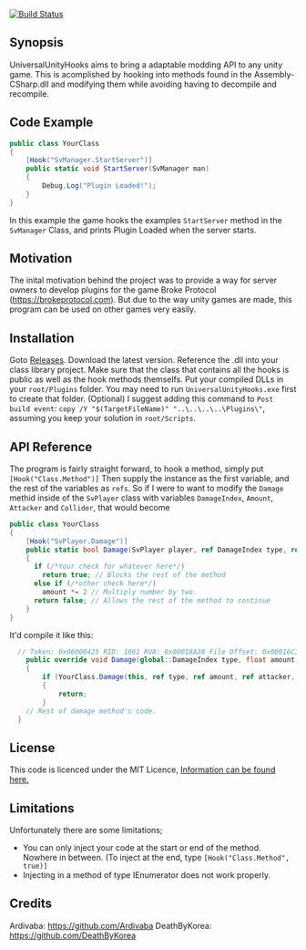 [![Build Status](https://travis-ci.org/UserR00T/UniversalUnityHooks.svg?branch=master)](https://travis-ci.org/UserR00T/UniversalUnityHooks)

## Synopsis

UniversalUnityHooks aims to bring a adaptable modding API to any unity game. This is acomplished by hooking into methods found in the Assembly-CSharp.dll and modifying them while avoiding having to decompile and recompile.

## Code Example

```cs
public class YourClass
{
	[Hook("SvManager.StartServer")]
	public static void StartServer(SvManager man)
	{
		Debug.Log("Plugin Loaded!");
	}
}
```

In this example the game hooks the examples ``StartServer`` method in the ``SvManager`` Class, and prints Plugin Loaded when the server starts.
## Motivation

The inital motivation behind the project was to provide a way for server owners to develop plugins for the game Broke Protocol (https://brokeprotocol.com). But due to the way unity games are made, this program can be used on other games very easily.

## Installation
Goto [Releases](https://github.com/UserR00T/UniversalUnityHooks/releases).
Download the latest version.
Reference the .dll into your class library project. Make sure that the class that contains all the hooks is public as well as the hook methods themselfs.
Put your compiled DLLs in your ``root/Plugins`` folder. You may need to run ``UniversalUnityHooks.exe`` first to create that folder.
(Optional) I suggest adding this command to ``Post build event``: ``copy /Y "$(TargetFileName)" "..\..\..\..\Plugins\"``, assuming you keep your solution in ``root/Scripts``.

## API Reference

The program is fairly straight forward, to hook a method, simply put 
`[Hook("Class.Method")]` 
Then supply the instance as the first variable, and the rest of the variables as ``refs``.
So if I were to want to modify the ``Damage`` methid inside of the ``SvPlayer`` class with variables ``DamageIndex``, ``Amount``, ``Attacker`` and ``Collider``, that would become
```cs
public class YourClass
{
    [Hook("SvPlayer.Damage")]
    public static bool Damage(SvPlayer player, ref DamageIndex type, ref float amount, ref ShPlayer attacker, ref Collider collider)
    {
      if (/*Your check for whatever here*/)
        return true; // Blocks the rest of the method
      else if (/*other check here*/)
        amount *= 2 // Multiply number by two.
      return false; // Allows the rest of the method to continue
    }
}
```
It'd compile it like this:
```cs
  // Token: 0x06000425 RID: 1061 RVA: 0x00018A38 File Offset: 0x00016C38
	public override void Damage(global::DamageIndex type, float amount, global::ShPlayer attacker, Collider collider)
	{
		if (YourClass.Damage(this, ref type, ref amount, ref attacker, ref collider))
		{
			return;
		}
    // Rest of damage method's code.
  }
```

## License

This code is licenced under the MIT Licence, [Information can be found here.](https://github.com/UserR00T/UniversalUnityHooks/blob/master/LICENSE)

## Limitations
Unfortunately there are some limitations;
- You can only inject your code at the start or end of the method. Nowhere in between. (To inject at the end, type ``[Hook("Class.Method", true)]``
- Injecting in a method of type IEnumerator does not work properly. 

## Credits

Ardivaba: https://github.com/Ardivaba
DeathByKorea: https://github.com/DeathByKorea
